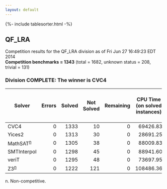 ```yaml
---
layout: default
---
```

{%- include tablesorter.html -%}

## QF_LRA



Competition results for the QF_LRA division as of Fri Jun 27 16:49:23 EDT 2014
<br/>**Competition benchmarks = 1343** (total = 1682, unknown status = 208, trivial = 131)

### Division COMPLETE: The winner is CVC4



<table id="sequential" class="result sorted">
<thead>
<tr>
<th class="center">Solver</th><th class="center">Errors</th>
<th class="center">Solved</th>
<th class="center">Not Solved</th>
<th class="center">Remaining</th>
<th class="center">CPU Time (on solved instances)</th>
<th class="center">Weighted Medal Score (weight =  3.128)</th>
</tr>
</thead>
<tr>
<td>CVC4</td>
<td align="right">0</td>
<td align="right">1333</td>
<td align="right">10</td>
<td align="right">0</td>
<td align="right">  69426.83</td>
<td align="right"> 3.082</td>
</tr>
<tr>
<td>Yices2</td>
<td align="right">0</td>
<td align="right">1313</td>
<td align="right">30</td>
<td align="right">0</td>
<td align="right">  28691.25</td>
<td align="right"> 2.990</td>
</tr>
<tr>
<td><span class="non-competing-grey">MathSAT<sup><a href="#fn">n</a></sup></span></td>
<td align="right">0</td>
<td align="right">1305</td>
<td align="right">38</td>
<td align="right">0</td>
<td align="right">  88009.83</td>
<td align="right"> 2.954</td>
</tr>
<tr>
<td>SMTInterpol</td>
<td align="right">0</td>
<td align="right">1298</td>
<td align="right">45</td>
<td align="right">0</td>
<td align="right">  88941.60</td>
<td align="right"> 2.922</td>
</tr>
<tr>
<td>veriT</td>
<td align="right">0</td>
<td align="right">1295</td>
<td align="right">48</td>
<td align="right">0</td>
<td align="right">  73697.95</td>
<td align="right"> 2.908</td>
</tr>
<tr>
<td><span class="non-competing-grey">Z3<sup><a href="#fn">n</a></sup></span></td>
<td align="right">0</td>
<td align="right">1222</td>
<td align="right">121</td>
<td align="right">0</td>
<td align="right"> 108486.36</td>
<td align="right"> 2.590</td>
</tr>
</table>

<span id="fn"> n. Non-competitive.</span>
